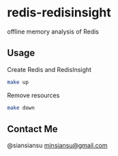 # redis-redisinsight
offline memory analysis of Redis

## Usage

Create Redis and RedisInsight

```bash
make up
```

Remove resources

```bash
make down
```

## Contact Me

@siansiansu <minsiansu@gmail.com>
